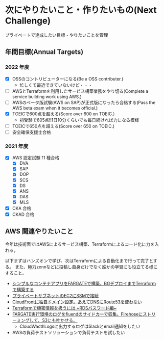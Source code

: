 # 次にやりたいこと・作りたいもの(Next Challenge)

プライベートで達成したい目標・やりたいことを管理

## 年間目標(Annual Targets)

### 2022 年度

- [x] OSSのコントリビューターになる(Be a OSS contributer.)
  - 忙しくて最近できていないけど・・・
- [ ] AWSとTerraformを利用したサービス構築業務をやり切る(Complete a service building work using AWS.)
- [ ] AWSのベータ版試験(AWS on SAP)が正式版になったら合格する(Pass the AWS beta exam when it becomes official.)
- [x] TOEICで600点を超える(Score over 600 on TOEIC.)
  - 初受験で605点!!1日10分くらいでも毎日続ければ力になる模様 
- [ ] TOEICで650点を超える(Score over 650 on TOEIC.)
- [ ] 安全確保支援士合格

### 2021 年度

- [x] AWS 認定試験 11 種合格
  - [x] DVA
  - [x] SAP
  - [x] DOP
  - [x] SCS
  - [x] DS
  - [x] ANS
  - [x] DAS
  - [x] MLS
- [x] CKA 合格
- [x] CKAD 合格

## AWS 関連やりたいこと

今年は技術面ではAWSによるサービス構築、Terraformによるコード化に力を入れる。

以下まずはハンズオンで学び、次はTerraformによる自動化まで行って完了とする。
また、極力zennなどに投稿し自身だけでなく誰かの学習にも役立てる様にすること。

- [シンプルなコンテナアプリをFARGATEで構築。BGデプロイまでTerraformで構築する](https://github.com/bun913/aws_network_practice/tree/main/simple_ecs_app)
- [プライベートサブネットのEC2にSSMで接続](https://github.com/bun913/aws_network_practice/tree/main/aurora)
- [CloudFrontに独自ドメイン設定。あえてDNSにRoute53を使わない](https://github.com/bun913/aws_network_practice/tree/main/cloudfront_s3_acm)
- [Terraformで機密情報を扱うには ~RDSパスワード編~](https://github.com/bun913/aws_network_practice/tree/main/aurora)
- [FARGATE実行環境のログをfluendのサイドカーで収集。Firehoseにストリーミングして、S3にも吐かせる。](https://github.com/bun913/aws_network_practice/tree/main/ecs_cloudwatch_logs)
    - CloudWacthLogsに出力するログはSlackとemail通知をしたい
- AWSの負荷テストソリューションで負荷テストを試したい
